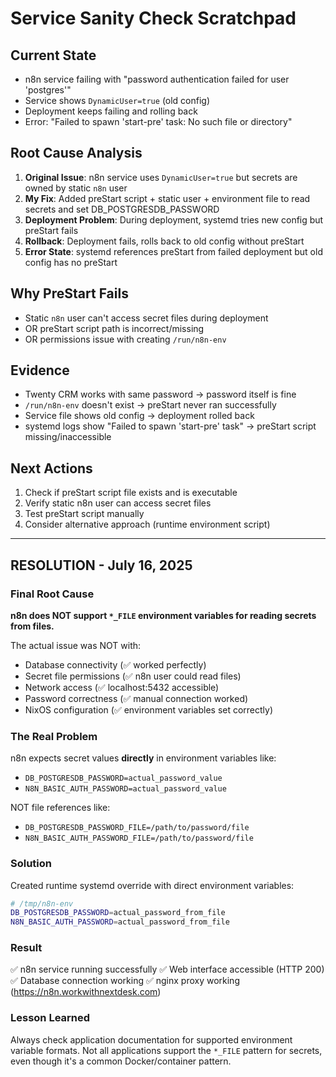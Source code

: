 # Service Sanity Check Scratchpad

## Current State
- n8n service failing with "password authentication failed for user 'postgres'"
- Service shows `DynamicUser=true` (old config)
- Deployment keeps failing and rolling back
- Error: "Failed to spawn 'start-pre' task: No such file or directory"

## Root Cause Analysis
1. **Original Issue**: n8n service uses `DynamicUser=true` but secrets are owned by static `n8n` user
2. **My Fix**: Added preStart script + static user + environment file to read secrets and set DB_POSTGRESDB_PASSWORD
3. **Deployment Problem**: During deployment, systemd tries new config but preStart fails
4. **Rollback**: Deployment fails, rolls back to old config without preStart
5. **Error State**: systemd references preStart from failed deployment but old config has no preStart

## Why PreStart Fails
- Static `n8n` user can't access secret files during deployment
- OR preStart script path is incorrect/missing
- OR permissions issue with creating `/run/n8n-env`

## Evidence
- Twenty CRM works with same password → password itself is fine
- `/run/n8n-env` doesn't exist → preStart never ran successfully
- Service file shows old config → deployment rolled back
- systemd logs show "Failed to spawn 'start-pre' task" → preStart script missing/inaccessible

## Next Actions
1. Check if preStart script file exists and is executable
2. Verify static n8n user can access secret files
3. Test preStart script manually
4. Consider alternative approach (runtime environment script)

---

## RESOLUTION - July 16, 2025

### Final Root Cause
**n8n does NOT support `*_FILE` environment variables for reading secrets from files.**

The actual issue was NOT with:
- Database connectivity (✅ worked perfectly)
- Secret file permissions (✅ n8n user could read files)
- Network access (✅ localhost:5432 accessible)
- Password correctness (✅ manual connection worked)
- NixOS configuration (✅ environment variables set correctly)

### The Real Problem
n8n expects secret values **directly** in environment variables like:
- `DB_POSTGRESDB_PASSWORD=actual_password_value`
- `N8N_BASIC_AUTH_PASSWORD=actual_password_value`

NOT file references like:
- `DB_POSTGRESDB_PASSWORD_FILE=/path/to/password/file`
- `N8N_BASIC_AUTH_PASSWORD_FILE=/path/to/password/file`

### Solution
Created runtime systemd override with direct environment variables:
```bash
# /tmp/n8n-env
DB_POSTGRESDB_PASSWORD=actual_password_from_file
N8N_BASIC_AUTH_PASSWORD=actual_password_from_file
```

### Result
✅ n8n service running successfully
✅ Web interface accessible (HTTP 200)
✅ Database connection working
✅ nginx proxy working (https://n8n.workwithnextdesk.com)

### Lesson Learned
Always check application documentation for supported environment variable formats. Not all applications support the `*_FILE` pattern for secrets, even though it's a common Docker/container pattern.